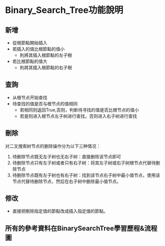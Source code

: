 # Binary_Search_Tree功能說明
## 新增

* 從根節點開始插入
* 若插入的值比根節點的值小
  * 則將其插入根節點的左子樹
* 若比根節點的值大
  * 則將其插入根節點的右子樹

## 查詢
* 从根节点开始查找
* 待查找的值是否与根节点的值相同
  * 若相同则返回True,否则，判断待寻找的值是否比根节点的值小
  * 若是则进入根节点左子树进行查找，否则进入右子树进行查找


## 刪除
对二叉搜索树节点的删除操作分为以下三种情况：
1. 待删除节点既无左子树也无右子树：直接删除该节点即可
2. 待删除节点只有左子树或者只有右子树：将其左子树或右子树根节点代替待删除节点
3. 待删除节点既有左子树也有右子树：找到该节点右子树中最小值节点，使用该节点代替待删除节点，然后在右子树中删除最小值节点。


## 修改
* 直接把刪除指定值的節點改成插入指定值的節點。

## 所有的參考資料在BinarySearchTree學習歷程&流程圖
